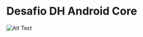 # Desafio DH Android Core

![Alt Text](https://github.com/JonatasEliel/DesafioDH02/blob/main/app/src/main/asset/appDemo.gif?raw=true)
